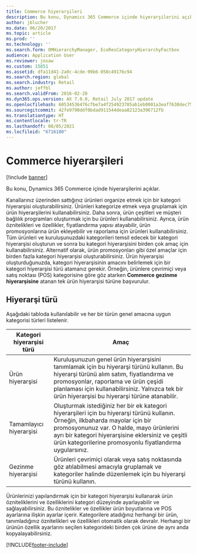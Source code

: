 ```yaml
---
title: Commerce hiyerarşileri
description: Bu konu, Dynamics 365 Commerce içinde hiyerarşilerini açıklar.
author: jblucher
ms.date: 06/20/2017
ms.topic: article
ms.prod: ''
ms.technology: ''
ms.search.form: OMHierarchyManager, EcoResCategoryHierarchyFactbox
audience: Application User
ms.reviewer: josaw
ms.custom: 15851
ms.assetid: dfa11d41-2a0c-4cde-99b6-058c49176c94
ms.search.region: global
ms.search.industry: Retail
ms.author: jeffbl
ms.search.validFrom: 2016-02-28
ms.dyn365.ops.version: AX 7.0.0, Retail July 2017 update
ms.openlocfilehash: 60534536476cfbe7a4f254923785ab1eb0001a3eaf7630dec75f28f07dff30d8
ms.sourcegitcommit: 42fe9790ddf0bdad911544deaa82123a396712fb
ms.translationtype: HT
ms.contentlocale: tr-TR
ms.lasthandoff: 08/05/2021
ms.locfileid: "6716180"
---
```

# <a name="commerce-hierarchies"></a>Commerce hiyerarşileri

[!include [banner](includes/banner.md)]

Bu konu, Dynamics 365 Commerce içinde hiyerarşilerini açıklar.

Kanallarınız üzerinden sattığınız ürünleri organize etmek için bir kategori hiyerarşisi oluşturabilirsiniz. Ürünleri kategorize etmek veya gruplamak için ürün hiyerarşilerini kullanabilirsiniz. Daha sonra, ürün çeşitleri ve müşteri bağlılık programları oluşturmak için bu ürünleri kullanabilirsiniz. Ayrıca, ürün öznitelikleri ve özellikler, fiyatlandırma yapısı atayabilir, ürün promosyonlarına ürün ekleyebilir ve raporlama için ürünleri kullanabilirsiniz. Tüm ürünleri ve kuruluşunuzdaki kategorileri temsil edecek bir kategori hiyerarşisi oluşturun ve sonra bu kategori hiyerarşisini birden çok amaç için kullanabilirsiniz. Alternatif olarak, ürün promosyonları gibi özel amaçlar için birden fazla kategori hiyerarşisi oluşturabilirsiniz. Ürün hiyerarşisi oluşturduğunuzda, kategori hiyerarşisinin amacını belirlemek için bir kategori hiyerarşisi türü atamanız gerekir. Örneğin, ürünlere çevrimiçi veya satış noktası (POS) kategorisine göre göz atarken **Commerce gezinme hiyerarşisine** atanan tek ürün hiyerarşisi türüne başvurulur.

## <a name="hierarchy-types"></a>Hiyerarşi türü

Aşağıdaki tabloda kullanılabilir ve her bir türün genel amacına uygun kategorisi türleri listelenir.

| Kategori hiyerarşisi türü       | Amaç |
|-------------------------------|---------|
| Ürün hiyerarşisi      | Kuruluşunuzun genel ürün hiyerarşisini tanımlamak için bu hiyerarşi türünü kullanın. Bu hiyerarşi türünü alım satım, fiyatlandırma ve promosyonlar, raporlama ve ürün çeşidi planlaması için kullanabilirsiniz. Yalnızca tek bir ürün hiyerarşisi bu hiyerarşi türüne atanabilir. |
| Tamamlayıcı hiyerarşisi | Oluşturmak istediğiniz her bir ek kategori hiyerarşileri için bu hiyerarşi türünü kullanın. Örneğin, ilkbaharda mayolar için bir promosyonunuz var. O halde, mayo ürünlerini ayrı bir kategori hiyerarşisine eklersiniz ve çeşitli ürün kategorilerine promosyonlu fiyatlandırma uygularsınız. |
| Gezinme hiyerarşisi   | Ürünleri çevrimiçi olarak veya satış noktasında göz atılabilmesi amacıyla gruplamak ve kategoriler halinde düzenlemek için bu hiyerarşi türünü kullanın. |

Ürünlerinizi yapılandırmak için bir kategori hiyerarşisi kullanarak ürün özniteliklerini ve özelliklerini kategori düzeyinde ayarlayabilir ve sağlayabilirsiniz. Bu öznitelikler ve özellikler ürün boyutlarına ve POS ayarlarına ilişkin ayarlar içerir. Kategorilere atadığınız herhangi bir ürün, tanımladığınız öznitelikleri ve özellikleri otomatik olarak devralır. Herhangi bir ürünün özellik ayarlarını seçilen kategorideki birden çok ürüne de aynı anda kopyalayabilirsiniz.


[!INCLUDE[footer-include](../includes/footer-banner.md)]